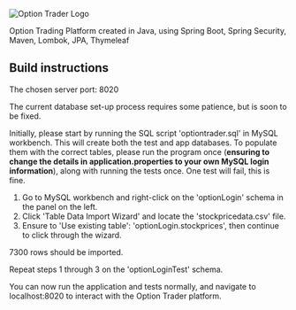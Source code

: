 ![Option Trader Logo](https://i.imgur.com/UAD9U4J.png)

Option Trading Platform created in Java, using Spring Boot, Spring Security, Maven, Lombok, JPA, Thymeleaf

## Build instructions

The chosen server port: 8020

The current database set-up process requires some patience, but is soon to be fixed.

Initially, please start by running the SQL script 'optiontrader.sql' in MySQL workbench. This will create both the test and app databases.
To populate them with the correct tables, please run the program once (**ensuring to change the details in application.properties to your own MySQL login information**), along with running the tests once. One test will fail, this is fine.

1) Go to MySQL workbench and right-click on the 'optionLogin' schema in the panel on the left. 
2) Click 'Table Data Import Wizard' and locate the 'stockpricedata.csv' file.
3) Ensure to 'Use existing table': 'optionLogin.stockprices', then continue to click through the wizard.

7300 rows should be imported.

Repeat steps 1 through 3 on the 'optionLoginTest' schema.

You can now run the application and tests normally, and navigate to localhost:8020 to interact with the Option Trader platform.
